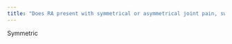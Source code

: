 ```yaml
---
title: "Does RA present with symmetrical or asymmetrical joint pain, swelling, and morning stiffness (ie, clinically)?"
---
```

Symmetric

